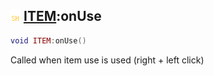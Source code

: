 ## ![shared](.gitbook/assets/shared.png) [ITEM](./home/ITEM):onUse

```lua
void ITEM:onUse()
```

Called when item use is used (right + left click)
